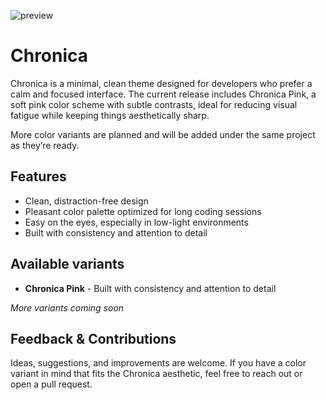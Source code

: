 ![preview](https://github.com/user-attachments/assets/53370bc5-fa52-4a9f-be53-1604968d4c5a)

# Chronica

Chronica is a minimal, clean theme designed for developers who prefer a calm and focused interface. The current release includes Chronica Pink, a soft pink color scheme with subtle contrasts, ideal for reducing visual fatigue while keeping things aesthetically sharp.

More color variants are planned and will be added under the same project as they’re ready.

## Features

- Clean, distraction-free design
- Pleasant color palette optimized for long coding sessions
- Easy on the eyes, especially in low-light environments
- Built with consistency and attention to detail

## Available variants

- **Chronica Pink** - Built with consistency and attention to detail

*More variants coming soon*

## Feedback & Contributions

Ideas, suggestions, and improvements are welcome. If you have a color variant in mind that fits the Chronica aesthetic, feel free to reach out or open a pull request.
